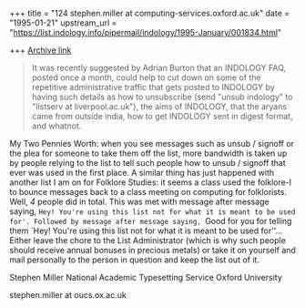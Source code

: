 +++
title = "124 stephen.miller at computing-services.oxford.ac.uk"
date = "1995-01-21"
upstream_url = "https://list.indology.info/pipermail/indology/1995-January/001834.html"

+++
[Archive link](https://list.indology.info/pipermail/indology/1995-January/001834.html)

>It was recently suggested by Adrian Burton that an INDOLOGY FAQ, posted
>once a month, could help to cut down on some of the repetitive
>administrative traffic that gets posted to INDOLOGY by having such
>details as how to unsubscribe (send "unsub indology" to
>"listserv at liverpool.ac.uk"), the aims of INDOLOGY, that the aryans came
>from outside india, how to get INDOLOGY sent in digest format, and
>whatnot.
>

My Two Pennies Worth: when you see messages such as unsub / signoff or the
plea for someone to take them off the list, more bandwidth is taken up by
people relying to the list to tell such people how to unsub / signoff that
ever was used in the first place. A similar thing has just happened with
another list I am on for Folklore Studies: it seems a class used the
folklore-l to bounce messages back to a class meeting on computing for
folklorists. Well, *4* people did in total. This was met with message after
message saying, `Hey! You're using this list not for what it is meant to be
used for'. Followed by message after message saying, `Good for you for
telling them  `Hey! You're using this list not for what it is meant to be
used for''... Either leave the chore to the List Administrator (which is
why such people should receive annual bonuses in precious metals) or take
it on yourself and mail personally to the person in question and keep the
list out of it.



Stephen Miller
National Academic Typesetting Service
Oxford University

stephen.miller at oucs.ox.ac.uk







